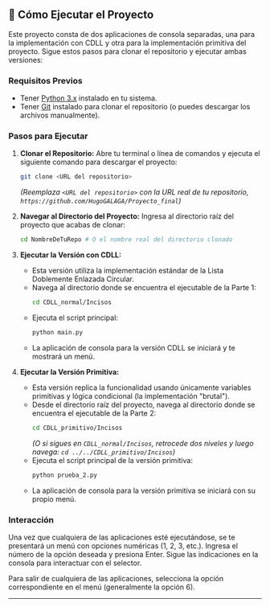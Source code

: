 ## 🚀 Cómo Ejecutar el Proyecto

Este proyecto consta de dos aplicaciones de consola separadas, una para la implementación con CDLL y otra para la implementación primitiva del proyecto. Sigue estos pasos para clonar el repositorio y ejecutar ambas versiones:

### Requisitos Previos

*   Tener [Python 3.x](https://www.python.org/downloads/) instalado en tu sistema.
*   Tener [Git](https://git-scm.com/downloads) instalado para clonar el repositorio (o puedes descargar los archivos manualmente).

### Pasos para Ejecutar

1.  **Clonar el Repositorio:** Abre tu terminal o línea de comandos y ejecuta el siguiente comando para descargar el proyecto:

    ```bash
    git clone <URL del repositorio>
    ```
    *(Reemplaza `<URL del repositorio>` con la URL real de tu repositorio, `https://github.com/HugoGALAGA/Proyecto_final`)*

2.  **Navegar al Directorio del Proyecto:** Ingresa al directorio raíz del proyecto que acabas de clonar:

    ```bash
    cd NombreDeTuRepo # O el nombre real del directorio clonado
    ```

3.  **Ejecutar la Versión con CDLL:**
    *   Esta versión utiliza la implementación estándar de la Lista Doblemente Enlazada Circular.
    *   Navega al directorio donde se encuentra el ejecutable de la Parte 1:
        ```bash
        cd CDLL_normal/Incisos
        ```
    *   Ejecuta el script principal:
        ```bash
        python main.py
        ```
    *   La aplicación de consola para la versión CDLL se iniciará y te mostrará un menú.

4.  **Ejecutar la Versión Primitiva:**
    *   Esta versión replica la funcionalidad usando únicamente variables primitivas y lógica condicional (la implementación "brutal").
    *   Desde el directorio raíz del proyecto, navega al directorio donde se encuentra el ejecutable de la Parte 2:
        ```bash
        cd CDLL_primitivo/Incisos
        ```
        *(O si sigues en `CDLL_normal/Incisos`, retrocede dos niveles y luego navega: `cd ../../CDLL_primitivo/Incisos`)*
    *   Ejecuta el script principal de la versión primitiva:
        ```bash
        python prueba_2.py
        ```
    *   La aplicación de consola para la versión primitiva se iniciará con su propio menú.

### Interacción

Una vez que cualquiera de las aplicaciones esté ejecutándose, se te presentará un menú con opciones numéricas (1, 2, 3, etc.). Ingresa el número de la opción deseada y presiona Enter. Sigue las indicaciones en la consola para interactuar con el selector.

Para salir de cualquiera de las aplicaciones, selecciona la opción correspondiente en el menú (generalmente la opción 6).

---
